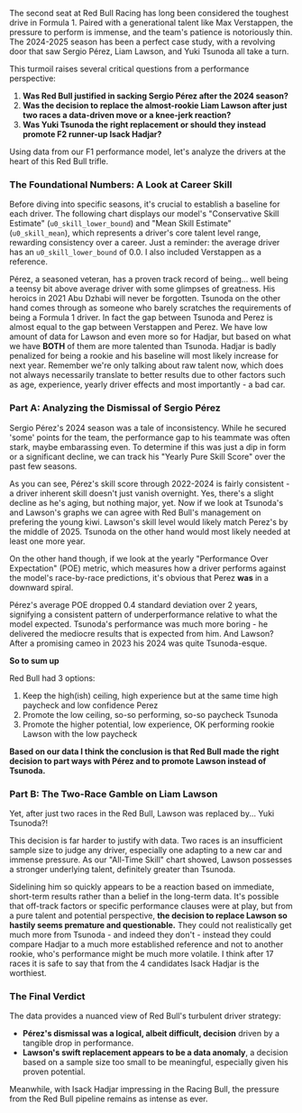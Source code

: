 The second seat at Red Bull Racing has long been considered the toughest drive in Formula 1. Paired with a generational talent like Max Verstappen, the pressure to perform is immense, and the team's patience is notoriously thin. The 2024-2025 season has been a perfect case study, with a revolving door that saw Sergio Pérez, Liam Lawson, and Yuki Tsunoda all take a turn.

This turmoil raises several critical questions from a performance perspective:
1.  **Was Red Bull justified in sacking Sergio Pérez after the 2024 season?**
2.  **Was the decision to replace the almost-rookie Liam Lawson after just two races a data-driven move or a knee-jerk reaction?**
2.  **Was Yuki Tsunoda the right replacement or should they instead promote F2 runner-up Isack Hadjar?**

Using data from our F1 performance model, let's analyze the drivers at the heart of this Red Bull trifle.

### The Foundational Numbers: A Look at Career Skill

Before diving into specific seasons, it's crucial to establish a baseline for each driver. The following chart displays our model's "Conservative Skill Estimate" (`u0_skill_lower_bound`) and "Mean Skill Estimate" (`u0_skill_mean`), which represents a driver's core talent level range, rewarding consistency over a career. Just a reminder: the average driver has an `u0_skill_lower_bound` of 0.0. I also included Verstappen as a reference.

<!-- PLOT:all_time_skill -->

Pérez, a seasoned veteran, has a proven track record of being... well being a teensy bit above average driver with some glimpses of greatness. His heroics in 2021 Abu Dzhabi will never be forgotten. Tsunoda on the other hand comes through as someone who barely scratches the requirements of being a Formula 1 driver. In fact the gap between Tsunoda and Perez is almost equal to the gap between Verstappen and Perez. We have low amount of data for Lawson and even more so for Hadjar, but based on what we have **BOTH** of them are more talented than Tsunoda. Hadjar is badly penalized for being a rookie and his baseline will most likely increase for next year. Remember we're only talking about raw talent now, which does not always necessarily translate to better results due to other factors such as age, experience, yearly driver effects and most importantly - a bad car.

### Part A: Analyzing the Dismissal of Sergio Pérez

Sergio Pérez's 2024 season was a tale of inconsistency. While he secured 'some' points for the team, the performance gap to his teammate was often stark, maybe embarassing even. To determine if this was just a dip in form or a significant decline, we can track his "Yearly Pure Skill Score" over the past few seasons.

<!-- PLOT:yearly_skill_comparison -->

As you can see, Pérez's skill score through 2022-2024 is fairly consistent - a driver inherent skill doesn't just vanish overnight. Yes, there's a slight decline as he's aging, but nothing major, yet. Now if we look at Tsunoda's and Lawson's graphs we can agree with Red Bull's management on prefering the young kiwi. Lawson's skill level would likely match Perez's by the middle of 2025. Tsunoda on the other hand would most likely needed at least one more year.  

On the other hand though, if we look at the yearly "Performance Over Expectation" (POE) metric, which measures how a driver performs against the model's race-by-race predictions, it's obvious that Perez **was** in a downward spiral.

<!-- PLOT:yearly_poe_trend -->

Pérez's average POE dropped 0.4 standard deviation over 2 years, signifying a consistent pattern of underperformance relative to what the model expected. Tsunoda's performance was much more boring - he delivered the mediocre results that is expected from him. And Lawson? After a promising cameo in 2023 his 2024 was quite Tsunoda-esque.

**So to sum up** 

Red Bull had 3 options:
1) Keep the high(ish) ceiling, high experience but at the same time high paycheck and low confidence Perez
2) Promote the low ceiling, so-so performing, so-so paycheck Tsunoda
3) Promote the higher potential, low experience, OK
 performing rookie Lawson with the low paycheck

**Based on our data I think the conclusion is that Red Bull made the right decision to part ways with Pérez and to promote Lawson instead of Tsunoda.**

### Part B: The Two-Race Gamble on Liam Lawson

Yet, after just two races in the Red Bull, Lawson was replaced by... Yuki Tsunoda?!

This decision is far harder to justify with data. Two races is an insufficient sample size to judge any driver, especially one adapting to a new car and immense pressure. As our "All-Time Skill" chart showed, Lawson possesses a stronger underlying talent, definitely greater than Tsunoda.

Sidelining him so quickly appears to be a reaction based on immediate, short-term results rather than a belief in the long-term data. It's possible that off-track factors or specific performance clauses were at play, but from a pure talent and potential perspective, **the decision to replace Lawson so hastily seems premature and questionable.** They could not realistically get much more from Tsunoda - and indeed they don't - instead they could compare Hadjar to a much more established reference and not to another rookie, who's performance might be much more volatile. I think after 17 races it is safe to say that from the 4 candidates Isack Hadjar is the worthiest.

### The Final Verdict

The data provides a nuanced view of Red Bull's turbulent driver strategy:
-   **Pérez's dismissal was a logical, albeit difficult, decision** driven by a tangible drop in performance.
-   **Lawson's swift replacement appears to be a data anomaly**, a decision based on a sample size too small to be meaningful, especially given his proven potential.

Meanwhile, with Isack Hadjar impressing in the Racing Bull, the pressure from the Red Bull pipeline remains as intense as ever.